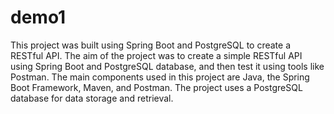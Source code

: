 # demo1
This project was built using Spring Boot and PostgreSQL to create a RESTful API. 
The aim of the project was to create a simple RESTful API using Spring Boot and PostgreSQL database, and then test it using tools like Postman. 
The main components used in this project are Java, the Spring Boot Framework, Maven, and Postman. 
The project uses a PostgreSQL database for data storage and retrieval.
